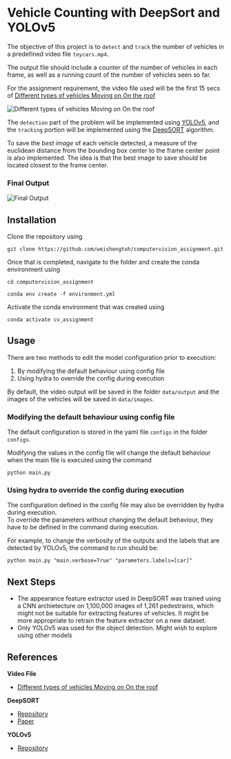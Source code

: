# Vehicle Counting with DeepSort and YOLOv5

The objective of this project is to `detect` and `track` the number of vehicles in a predefined video file `toycars.mp4`.  

The output file should include a counter of the number of vehicles in each frame, as well as a running count of the number of vehicles seen so far.  

For the assignment requirement, the video file used will be the first 15 secs of [Different types of vehicles Moving on On the roof](https://www.youtube.com/watch?v=ucEG-uM5v_0)

![Different types of vehicles Moving on On the roof](data/gifs/original.gif)

The `detection` part of the problem will be implemented using [YOLOv5](https://github.com/ultralytics/yolov5), and the `tracking` portion will be implemented using the [DeepSORT](https://github.com/nwojke/deep_sort) algorithm.  

To save the *best image* of each vehicle detected, a measure of the euclidean distance from the bounding box center to the frame center point is also implemented. The idea is that the best image to save should be located closest to the frame center.  

### Final Output

![Final Output](data/gifs/final_output.gif)


## Installation  

Clone the repository using


```shell
git clone https://github.com/weishengtoh/computervision_assignment.git
```

Once that is completed, navigate to the folder and create the conda environment using

```shell
cd computervision_assignment
```

```shell
conda env create -f environment.yml
```

Activate the conda environment that was created using

```shell
conda activate cv_assignment
```


## Usage  

There are two methods to edit the model configuration prior to execution:
1. By modifying the default behaviour using config file
2. Using hydra to override the config during execution

By default, the video output will be saved in the folder `data/output` and the images of the vehicles will be saved in `data/images`. 

### Modifying the default behaviour using config file

The default configuration is stored in the yaml file `configs` in the folder `configs`.  

Modifying the values in the config file will change the default behaviour when the main file is executed using the command

```shell
python main.py
```

### Using hydra to override the config during execution

The configuration defined in the config file may also be overridden by hydra during execution.  
To override the parameters without changing the default behaviour, they have to be defined in the command during execution.  

For example, to change the verbosity of the outputs and the labels that are detected by YOLOv5, the command to run should be:  

```shell
python main.py "main.verbose=True" "parameters.labels=[car]"
```


## Next Steps
- The appearance feature extractor used in DeepSORT was trained using a CNN archietecture on 1,100,000 images of 1,261 pedestrains, which might not be suitable for extracting features of vehicles. It might be more appropriate to retrain the feature extractor on a new dataset.
- Only YOLOv5 was used for the object detection. Might wish to explore using other models


## References
**Video File**
- [Different types of vehicles Moving on On the roof](https://www.youtube.com/watch?v=ucEG-uM5v_0)

**DeepSORT**  
- [Repository](https://github.com/nwojke/deep_sort)  
- [Paper](https://arxiv.org/abs/1703.07402)  

**YOLOv5**
- [Repository](https://github.com/ultralytics/yolov5)

